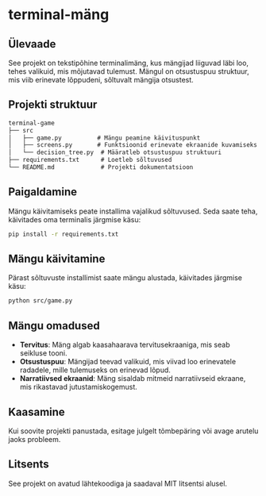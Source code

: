 # terminal-mäng

## Ülevaade

See projekt on tekstipõhine terminalimäng, kus mängijad liiguvad läbi loo, tehes valikuid, mis mõjutavad tulemust. Mängul on otsustuspuu struktuur, mis viib erinevate lõppudeni, sõltuvalt mängija otsustest.

## Projekti struktuur

```txt
terminal-game
├── src
│   ├── game.py          # Mängu peamine käivituspunkt
│   ├── screens.py       # Funktsioonid erinevate ekraanide kuvamiseks
│   └── decision_tree.py  # Määratleb otsustuspuu struktuuri
├── requirements.txt      # Loetleb sõltuvused
└── README.md             # Projekti dokumentatsioon
```

## Paigaldamine

Mängu käivitamiseks peate installima vajalikud sõltuvused. Seda saate teha, käivitades oma terminalis järgmise käsu:

```bash
pip install -r requirements.txt
```

## Mängu käivitamine

Pärast sõltuvuste installimist saate mängu alustada, käivitades järgmise käsu:

```bash
python src/game.py
```

## Mängu omadused

- **Tervitus**: Mäng algab kaasahaarava tervitusekraaniga, mis seab seikluse tooni.
- **Otsustuspuu**: Mängijad teevad valikuid, mis viivad loo erinevatele radadele, mille tulemuseks on erinevad lõpud.
- **Narratiivsed ekraanid**: Mäng sisaldab mitmeid narratiivseid ekraane, mis rikastavad jutustamiskogemust.

## Kaasamine

Kui soovite projekti panustada, esitage julgelt tõmbepäring või avage arutelu jaoks probleem.

## Litsents

See projekt on avatud lähtekoodiga ja saadaval MIT litsentsi alusel.
